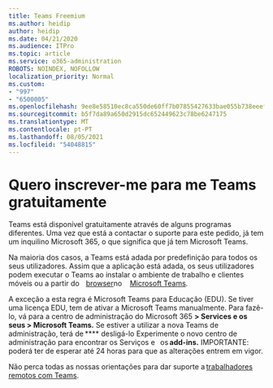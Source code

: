 ```yaml
---
title: Teams Freemium
ms.author: heidip
author: heidip
ms.date: 04/21/2020
ms.audience: ITPro
ms.topic: article
ms.service: o365-administration
ROBOTS: NOINDEX, NOFOLLOW
localization_priority: Normal
ms.custom:
- "997"
- "6500005"
ms.openlocfilehash: 9ee8e58510ec8ca550de60ff7b07855427633bae055b738eeef3e838edd7c609
ms.sourcegitcommit: b5f7da89a650d2915dc652449623c78be6247175
ms.translationtype: MT
ms.contentlocale: pt-PT
ms.lasthandoff: 08/05/2021
ms.locfileid: "54048815"
---
```

# <a name="id-like-to-sign-up-for-teams-for-free"></a>Quero inscrever-me para me Teams gratuitamente

Teams está disponível gratuitamente através de alguns programas diferentes. Uma vez que está a contactar o suporte para este pedido, já tem um inquilino Microsoft 365, o que significa que já tem Microsoft Teams.

Na maioria dos casos, a Teams está adada por predefinição para todos os seus utilizadores. Assim que a aplicação está adada, os seus [](https://docs.microsoft.com/MicrosoftTeams/get-clients#desktop-client)utilizadores podem executar o Teams ao instalar o ambiente de trabalho e clientes móveis ou a partir do    [browser](https://dos.microsoft.com/MicrosoftTeams/get-clients#web-client)no [](https://docs.microsoft.com/MicrosoftTeams/get-clients#mobile-clients)    [Microsoft Teams](https://www.microsoft.com/microsoft-teams/teams-for-work).

A exceção a esta regra é Microsoft Teams para Educação (EDU). Se tiver uma licença EDU, tem de ativar a Microsoft Teams manualmente. Para fazê-lo, vá para a centro de administração do Microsoft 365 **> Services e os seus > Microsoft Teams.** Se estiver a utilizar a nova Teams de administração, terá de **** desligá-lo Experimente o novo centro de administração para encontrar os Serviços e   os **add-ins.** IMPORTANTE: poderá ter de esperar até 24 horas para que as alterações entrem em vigor.

Não perca todas as nossas orientações para dar suporte a [trabalhadores remotos com Teams](https://docs.microsoft.com/MicrosoftTeams/support-remote-work-with-teams).
